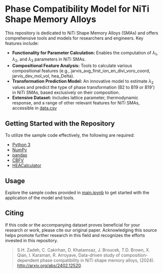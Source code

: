 # Phase Compatibility Model for NiTi Shape Memory Alloys

This repository is dedicated to NiTi Shape Memory Alloys (SMAs) and offers comprehensive tools and models for researchers and engineers. Key features include:

- **Functionality for Parameter Calculation:** Enables the computation of $\lambda_1$, $\lambda_2$, and $\lambda_3$ parameters in NiTi SMAs.
- **Compositional Feature Analysis:** Tools to calculate various compositional features (e.g., jarvis_avg_first_ion_en_divi_voro_coord, jarvis_dev_mol_vol, hea_Delta).
- **Transformation Prediction Model:** An innovative model to estimate $\lambda_2$ values and predict the type of phase transformation (B2 to B19 or B19') in NiTi SMAs, based exclusively on their composition.
- **Extensive Dataset:** Includes lattice parameter, thermodynamic response, and a range of other relevant features for NiTi SMAs, accessible in [data.csv](https://github.com/sinazadeh/Phase-Compatibility-Model-NiTi/blob/main/data.csv)

## Getting Started with the Repository

To utilize the sample code effectively, the following are required:

- [Python 3](https://www.python.org/downloads/)
- [NumPy](https://numpy.org/install/)
- [pandas](https://pandas.pydata.org/pandas-docs/stable/getting_started/install.html)
- [CBFV](https://github.com/kaaiian/CBFV)
- [HEACalculator](https://github.com/dogusariturk/HEACalculator)

## Usage

Explore the sample codes provided in [main.ipynb](main.ipynb) to get started with the application of the model and tools.

## Citing

If this code or the accompanying dataset proves beneficial for your research or work, please cite our original paper. Acknowledging this source helps promote further research in this field and recognizes the efforts invested in this repository.


> S.H. Zadeh, C. Cakirhan, D. Khatamsaz, J. Broucek, T.D. Brown, X. Qian, I. Karaman, R. Arroyave, Data-driven study of composition-dependent phase compatibility in NiTi shape memory alloys, (2024). http://arxiv.org/abs/2402.12520.

